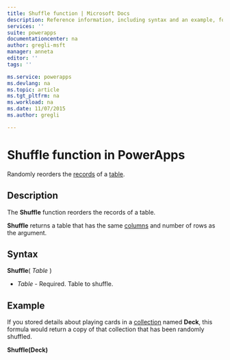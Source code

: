 ```yaml
---
title: Shuffle function | Microsoft Docs
description: Reference information, including syntax and an example, for the Shuffle function in PowerApps
services: ''
suite: powerapps
documentationcenter: na
author: gregli-msft
manager: anneta
editor: ''
tags: ''

ms.service: powerapps
ms.devlang: na
ms.topic: article
ms.tgt_pltfrm: na
ms.workload: na
ms.date: 11/07/2015
ms.author: gregli

---
```

# Shuffle function in PowerApps
Randomly reorders the [records](../working-with-tables.md#records) of a [table](../working-with-tables.md).

## Description
The **Shuffle** function reorders the records of a table.

**Shuffle** returns a table that has the same [columns](../working-with-tables.md#columns) and number of rows as the argument.

## Syntax
**Shuffle**( *Table* )

* *Table* - Required.  Table to shuffle.

## Example
If you stored details about playing cards in a [collection](../maker/working-with-data-sources.md#collections) named **Deck**, this formula would return a copy of that collection that has been randomly shuffled.

**Shuffle(Deck)**

